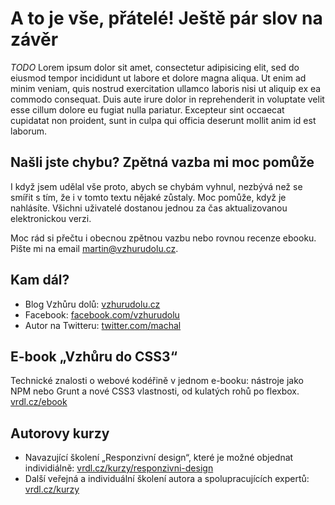 # A to je vše, přátelé! Ještě pár slov na závěr

*TODO* Lorem ipsum dolor sit amet, consectetur adipisicing elit, sed do eiusmod
tempor incididunt ut labore et dolore magna aliqua. Ut enim ad minim veniam,
quis nostrud exercitation ullamco laboris nisi ut aliquip ex ea commodo
consequat. Duis aute irure dolor in reprehenderit in voluptate velit esse
cillum dolore eu fugiat nulla pariatur. Excepteur sint occaecat cupidatat non
proident, sunt in culpa qui officia deserunt mollit anim id est laborum.


## Našli jste chybu? Zpětná vazba mi moc pomůže

I když jsem udělal vše proto, abych se chybám vyhnul, nezbývá než se smířit s tím, že i v tomto textu nějaké zůstaly. Moc pomůže, když je nahlásíte. Všichni uživatelé dostanou jednou za čas aktualizovanou elektronickou verzi.

Moc rád si přečtu i obecnou zpětnou vazbu nebo rovnou recenze ebooku. Pište mi na email [martin@vzhurudolu.cz](mailto:martin@vzhurudolu.cz).


## Kam dál?

- Blog Vzhůru dolů: [vzhurudolu.cz](http://www.vzhurudolu.cz)
- Facebook: [facebook.com/vzhurudolu](https://facebook.com/vzhurudolu)
- Autor na Twitteru: [twitter.com/machal](https://twitter.com/machal)


## E-book „Vzhůru do CSS3“

Technické znalosti o webové kodéřině v jednom e-booku: nástroje jako NPM nebo Grunt a nové CSS3 vlastnosti, od kulatých rohů po flexbox. [vrdl.cz/ebook](http://www.vzhurudolu.cz/ebook)


## Autorovy kurzy

- Navazující školení „Responzivní design“, které je možné objednat individiálně: [vrdl.cz/kurzy/responzivni-design](http://www.vzhurudolu.cz/kurzy/responzivni-design)
- Další veřejná a individuální školení autora a spolupracujících expertů: [vrdl.cz/kurzy](http://www.vzhurudolu.cz/kurzy)


